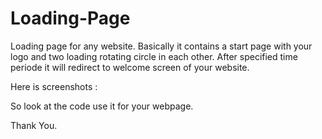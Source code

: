 # Loading-Page
Loading page for any website.
Basically it contains a start page with your logo and two loading rotating circle in each other. After specified time periode it will redirect to welcome screen of your website.

Here is screenshots :



So look at the code use it for your webpage.

Thank You.

